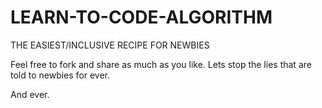 # LEARN-TO-CODE-ALGORITHM

THE EASIEST/INCLUSIVE RECIPE FOR NEWBIES

Feel free to fork and share as much as you like. Lets stop the lies that are told to newbies for ever.

And ever.
